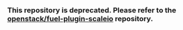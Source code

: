 
### **This repository is deprecated.** Please refer to the  [openstack/fuel-plugin-scaleio](https://github.com/openstack/fuel-plugin-scaleio) repository.
